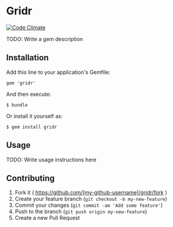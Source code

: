 # Gridr

[![Code Climate](https://codeclimate.com/github/egoholic/gridr.png)](https://codeclimate.com/github/egoholic/gridr)

TODO: Write a gem description

## Installation

Add this line to your application's Gemfile:

    gem 'gridr'

And then execute:

    $ bundle

Or install it yourself as:

    $ gem install gridr

## Usage

TODO: Write usage instructions here

## Contributing

1. Fork it ( https://github.com/[my-github-username]/gridr/fork )
2. Create your feature branch (`git checkout -b my-new-feature`)
3. Commit your changes (`git commit -am 'Add some feature'`)
4. Push to the branch (`git push origin my-new-feature`)
5. Create a new Pull Request
